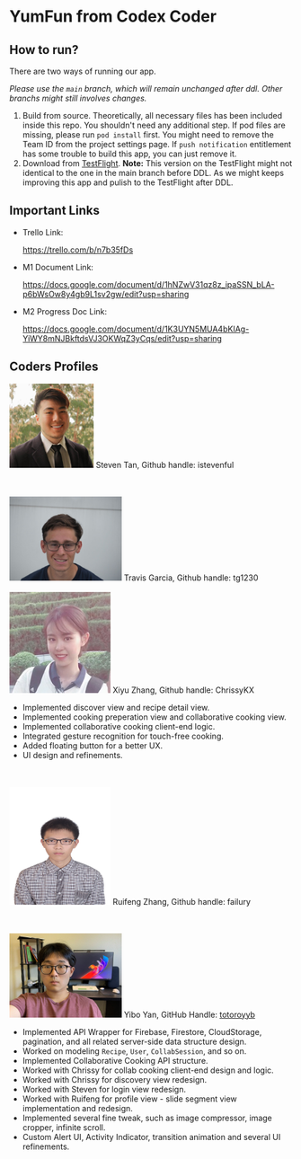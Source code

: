 # YumFun from Codex Coder
## How to run?
There are two ways of running our app.

*Please use the `main` branch, which will remain unchanged after ddl. Other branchs might still involves changes.*

1. Build from source. Theoretically, all necessary files has been included inside this repo. You shouldn't need any additional step. If pod files are missing, please run `pod install` first. You might need to remove the Team ID from the project settings page. If `push notification` entitlement has some trouble to build this app, you can just remove it.
2. Download from [TestFlight](https://testflight.apple.com/join/yrtyPOHQ). **Note:** This version on the TestFlight might not identical to the one in the main branch before DDL. As we might keeps improving this app and pulish to the TestFlight after DDL.


## Important Links

- Trello Link: 

  https://trello.com/b/n7b35fDs
  
- M1 Document Link: 

  https://docs.google.com/document/d/1hNZwV31qz8z_ipaSSN_bLA-p6bWsOw8y4gb9L1sv2gw/edit?usp=sharing
  
- M2 Progress Doc Link:

  https://docs.google.com/document/d/1K3UYN5MUA4bKIAg-YiWY8mNJBkftdsVJ3OKWqZ3yCqs/edit?usp=sharing


## Coders Profiles

<img src="Coders' Profiles/Steven.jpg" height="150" width="150">
Steven Tan, Github handle: istevenful

<br/><br/>
<img src="Coders' Profiles/Travis.jpg" height="150" width="200">
Travis Garcia, Github handle: tg1230
<br/><br/>
<img src="Coders' Profiles/Chrissy.JPG" height="180" width="180">
Xiyu Zhang, Github handle: ChrissyKX

- Implemented discover view and recipe detail view. 
- Implemented cooking preperation view and collaborative cooking view.
- Implemented collaborative cooking client-end logic.
- Integrated gesture recognition for touch-free cooking.
- Added floating button for a better UX.
- UI design and refinements.

  

<br/><br/>
<img src="Coders' Profiles/Jack.JPG" height="210" width="180">
Ruifeng Zhang, Github handle: failury

<br/><br/>
<img src="Coders' Profiles/Yibo.jpg" height="150" width="200">
Yibo Yan, GitHub Handle: [totoroyyb](https://github.com/totoroyyb)

- Implemented API Wrapper for Firebase, Firestore, CloudStorage, pagination, and all related server-side data structure design.
- Worked on modeling `Recipe`, `User`, `CollabSession`, and so on.
- Implemented Collaborative Cooking API structure.
- Worked with Chrissy for collab cooking client-end design and logic.
- Worked with Chrissy for discovery view redesign.
- Worked with Steven for login view redesign.
- Worked with Ruifeng for profile view - slide segment view implementation and redesign.
- Implemented several fine tweak, such as image compressor, image cropper, infinite scroll.
- Custom Alert UI, Activity Indicator, transition animation and several UI refinements.
